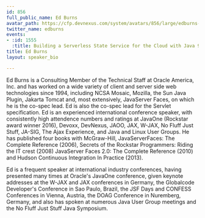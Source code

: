 ```yaml
---
id: 856
full_public_name: Ed Burns
avatar_path: https://cfp.devnexus.com/system/avatars/856/large/edburns-201311.jpg?1506843332
twitter_name: edburns
events:
- :id: 1555
  :title: Building a Serverless State Service for the Cloud with Java 9
title: Ed Burns
layout: speaker_bio

---
```

Ed Burns is a Consulting Member of the Technical Staff at Oracle America, Inc. and has worked on a wide variety of client and server side web technologies since 1994, including NCSA Mosaic, Mozilla, the Sun Java Plugin, Jakarta Tomcat and, most extensively, JavaServer Faces, on which he is the co-spec lead. Ed is also the co-spec lead for the Servlet specification. Ed is an experienced international conference speaker, with consistently high attendence numbers and ratings at JavaOne (Rockstar award winner 2016), Devoxx, DevNexus, JAOO, JAX, W-JAX, No Fluff Just Stuff, JA-SIG, The Ajax Experience, and Java and Linux User Groups. He has published four books with McGraw-Hill, JavaServerFaces: The Complete Reference (2006), Secrets of the Rockstar Programmers: Riding the IT crest (2008) JavaServer Faces 2.0: The Complete Reference (2010) and Hudson Continuous Integration In Practice (2013).

Ed is a frequent speaker at international industry conferences, having presented many times at Oracle's JavaOne conference, given keynote addresses at the W-JAX and JAX conferences in Germany, the Globalcode Developer's Conference in Sao Paulo, Brazil, the JSF Days and CONFESS Conferences in Vienna, Austria, the DOAG Conference in Nuremberg, Germany, and also has spoken at numerous Java User Group meetings and the No Fluff Just Stuff Java Symposium. 